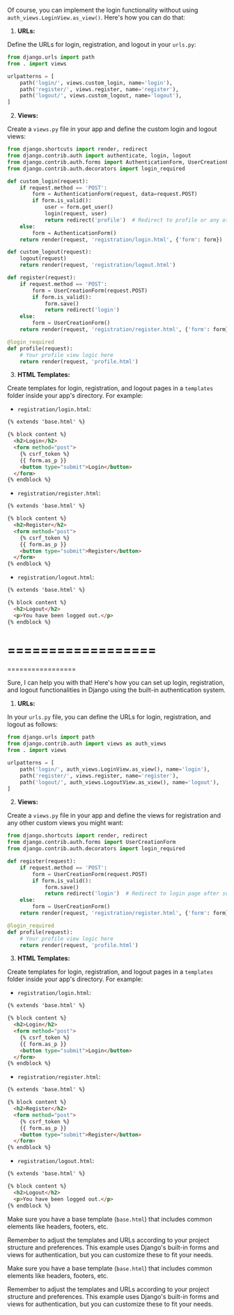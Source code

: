 Of course, you can implement the login functionality without using `auth_views.LoginView.as_view()`. Here's how you can do that:

1. **URLs:**

Define the URLs for login, registration, and logout in your `urls.py`:

```python
from django.urls import path
from . import views

urlpatterns = [
    path('login/', views.custom_login, name='login'),
    path('register/', views.register, name='register'),
    path('logout/', views.custom_logout, name='logout'),
]
```

2. **Views:**

Create a `views.py` file in your app and define the custom login and logout views:

```python
from django.shortcuts import render, redirect
from django.contrib.auth import authenticate, login, logout
from django.contrib.auth.forms import AuthenticationForm, UserCreationForm
from django.contrib.auth.decorators import login_required

def custom_login(request):
    if request.method == 'POST':
        form = AuthenticationForm(request, data=request.POST)
        if form.is_valid():
            user = form.get_user()
            login(request, user)
            return redirect('profile')  # Redirect to profile or any other page
    else:
        form = AuthenticationForm()
    return render(request, 'registration/login.html', {'form': form})

def custom_logout(request):
    logout(request)
    return render(request, 'registration/logout.html')

def register(request):
    if request.method == 'POST':
        form = UserCreationForm(request.POST)
        if form.is_valid():
            form.save()
            return redirect('login')
    else:
        form = UserCreationForm()
    return render(request, 'registration/register.html', {'form': form})

@login_required
def profile(request):
    # Your profile view logic here
    return render(request, 'profile.html')
```


3. **HTML Templates:**

Create templates for login, registration, and logout pages in a `templates` folder inside your app's directory. For example:

- `registration/login.html`:
```html
{% extends 'base.html' %}

{% block content %}
  <h2>Login</h2>
  <form method="post">
    {% csrf_token %}
    {{ form.as_p }}
    <button type="submit">Login</button>
  </form>
{% endblock %}
```

- `registration/register.html`:
```html
{% extends 'base.html' %}

{% block content %}
  <h2>Register</h2>
  <form method="post">
    {% csrf_token %}
    {{ form.as_p }}
    <button type="submit">Register</button>
  </form>
{% endblock %}
```

- `registration/logout.html`:
```html
{% extends 'base.html' %}

{% block content %}
  <h2>Logout</h2>
  <p>You have been logged out.</p>
{% endblock %}
```


==================
=================
=================

Sure, I can help you with that! Here's how you can set up login, registration, and logout functionalities in Django using the built-in authentication system.

1. **URLs:**

In your `urls.py` file, you can define the URLs for login, registration, and logout as follows:

```python
from django.urls import path
from django.contrib.auth import views as auth_views
from . import views

urlpatterns = [
    path('login/', auth_views.LoginView.as_view(), name='login'),
    path('register/', views.register, name='register'),
    path('logout/', auth_views.LogoutView.as_view(), name='logout'),
]
```

2. **Views:**

Create a `views.py` file in your app and define the views for registration and any other custom views you might want:

```python
from django.shortcuts import render, redirect
from django.contrib.auth.forms import UserCreationForm
from django.contrib.auth.decorators import login_required

def register(request):
    if request.method == 'POST':
        form = UserCreationForm(request.POST)
        if form.is_valid():
            form.save()
            return redirect('login')  # Redirect to login page after successful registration
    else:
        form = UserCreationForm()
    return render(request, 'registration/register.html', {'form': form})

@login_required
def profile(request):
    # Your profile view logic here
    return render(request, 'profile.html')
```

3. **HTML Templates:**

Create templates for login, registration, and logout pages in a `templates` folder inside your app's directory. For example:

- `registration/login.html`:
```html
{% extends 'base.html' %}

{% block content %}
  <h2>Login</h2>
  <form method="post">
    {% csrf_token %}
    {{ form.as_p }}
    <button type="submit">Login</button>
  </form>
{% endblock %}
```

- `registration/register.html`:
```html
{% extends 'base.html' %}

{% block content %}
  <h2>Register</h2>
  <form method="post">
    {% csrf_token %}
    {{ form.as_p }}
    <button type="submit">Register</button>
  </form>
{% endblock %}
```

- `registration/logout.html`:
```html
{% extends 'base.html' %}

{% block content %}
  <h2>Logout</h2>
  <p>You have been logged out.</p>
{% endblock %}
```

Make sure you have a base template (`base.html`) that includes common elements like headers, footers, etc.

Remember to adjust the templates and URLs according to your project structure and preferences. This example uses Django's built-in forms and views for authentication, but you can customize these to fit your needs.

Make sure you have a base template (`base.html`) that includes common elements like headers, footers, etc.

Remember to adjust the templates and URLs according to your project structure and preferences. This example uses Django's built-in forms and views for authentication, but you can customize these to fit your needs.


